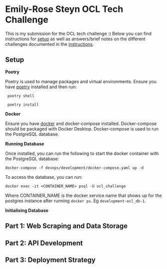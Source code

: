 # Emily-Rose Steyn OCL Tech Challenge
This is my submission for the OCL tech challenge :) Below you can find instructions for [setup](#setup) as well as answers/brief notes on the different challenges documented in the [instructions](./instructions.md).

## Setup
**Poetry**

Poetry is used to manage packages and virtual environments. Ensure you have [poetry](https://python-poetry.org/docs/) installed and then run:

```shell
 poetry shell
```

```shell
 poetry install
```

**Docker**

Ensure you have [docker](https://docs.docker.com/get-docker/) and docker-compose installed. Docker-compose should be packaged with Docker Desktop. Docker-compose is used to run the PostgreSQL database.

**Running Database**

Once installed, you can run the following to start the docker container with the PostgreSQL database:
```shell
docker-compose -f devops/development/docker-compose.yaml up -d

```

To access the database, you can run:
```shell
docker exec -it <CONTAINER_NAME> psql -U ocl_challenge
```

Where CONTAINER_NAME is the docker service name that shows up for the postgres instance after running `docker ps`. Eg `development-ocl_db-1`.

**Initialising Database**

## Part 1: Web Scraping and Data Storage

## Part 2: API Development

## Part 3: Deployment Strategy